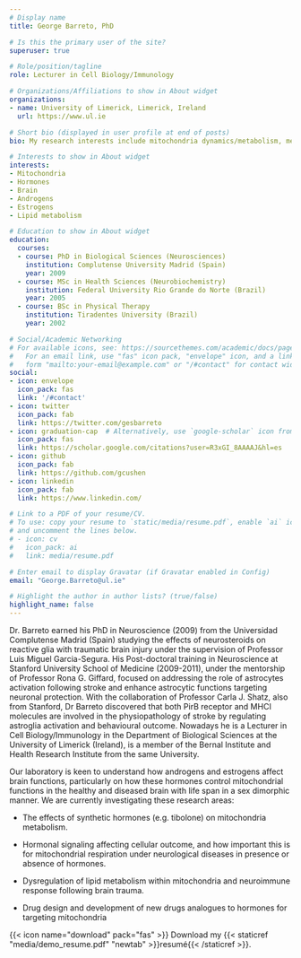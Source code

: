```yaml
---
# Display name
title: George Barreto, PhD

# Is this the primary user of the site?
superuser: true

# Role/position/tagline
role: Lecturer in Cell Biology/Immunology

# Organizations/Affiliations to show in About widget
organizations:
- name: University of Limerick, Limerick, Ireland
  url: https://www.ul.ie

# Short bio (displayed in user profile at end of posts)
bio: My research interests include mitochondria dynamics/metabolism, menopause, hormonal treatment, neurodegeneration, neuroendocrinology and neuroinflammation.

# Interests to show in About widget
interests:
- Mitochondria
- Hormones
- Brain
- Androgens
- Estrogens
- Lipid metabolism

# Education to show in About widget
education:
  courses:
  - course: PhD in Biological Sciences (Neurosciences)
    institution: Complutense University Madrid (Spain)
    year: 2009
  - course: MSc in Health Sciences (Neurobiochemistry)
    institution: Federal University Rio Grande do Norte (Brazil)
    year: 2005
  - course: BSc in Physical Therapy
    institution: Tiradentes University (Brazil)
    year: 2002

# Social/Academic Networking
# For available icons, see: https://sourcethemes.com/academic/docs/page-builder/#icons
#   For an email link, use "fas" icon pack, "envelope" icon, and a link in the
#   form "mailto:your-email@example.com" or "/#contact" for contact widget.
social:
- icon: envelope
  icon_pack: fas
  link: '/#contact'
- icon: twitter
  icon_pack: fab
  link: https://twitter.com/gesbarreto
- icon: graduation-cap  # Alternatively, use `google-scholar` icon from `ai` icon pack
  icon_pack: fas
  link: https://scholar.google.com/citations?user=R3xGI_8AAAAJ&hl=es
- icon: github
  icon_pack: fab
  link: https://github.com/gcushen
- icon: linkedin
  icon_pack: fab
  link: https://www.linkedin.com/

# Link to a PDF of your resume/CV.
# To use: copy your resume to `static/media/resume.pdf`, enable `ai` icons in `params.toml`, 
# and uncomment the lines below.
# - icon: cv
#   icon_pack: ai
#   link: media/resume.pdf

# Enter email to display Gravatar (if Gravatar enabled in Config)
email: "George.Barreto@ul.ie"

# Highlight the author in author lists? (true/false)
highlight_name: false
---
```


Dr. Barreto earned his PhD in Neuroscience (2009) from the Universidad Complutense Madrid (Spain) studying the effects of neurosteroids on reactive glia with traumatic brain injury under the supervision of Professor Luis Miguel Garcia-Segura. His Post-doctoral training in Neuroscience at Stanford University School of Medicine (2009-2011), under the mentorship of Professor Rona G. Giffard, focused on addressing the role of astrocytes activation following stroke and enhance astrocytic functions targeting neuronal protection. With the collaboration of Professor Carla J. Shatz, also from Stanford, Dr Barreto discovered that both PirB receptor and MHCI molecules are involved in the physiopathology of stroke by regulating astroglia activation and behavioural outcome. Nowadays he is a Lecturer in Cell Biology/Immunology in the Department of Biological Sciences at the University of Limerick (Ireland), is a member of the Bernal Institute and Health Research Institute from the same University.

Our laboratory is keen to understand how androgens and estrogens affect brain functions, particularly on how these hormones control mitochondrial functions in the healthy and diseased brain with life span in a sex dimorphic manner. We are currently investigating these research areas:

- The effects of synthetic hormones (e.g. tibolone) on mitochondria metabolism.

- Hormonal signaling affecting cellular outcome, and how important this is for mitochondrial respiration under neurological diseases in presence or absence of hormones.

- Dysregulation of lipid metabolism within mitochondria and neuroimmune response following brain trauma.

- Drug design and development of new drugs analogues to hormones for targeting mitochondria


{{< icon name="download" pack="fas" >}} Download my {{< staticref "media/demo_resume.pdf" "newtab" >}}resumé{{< /staticref >}}.
